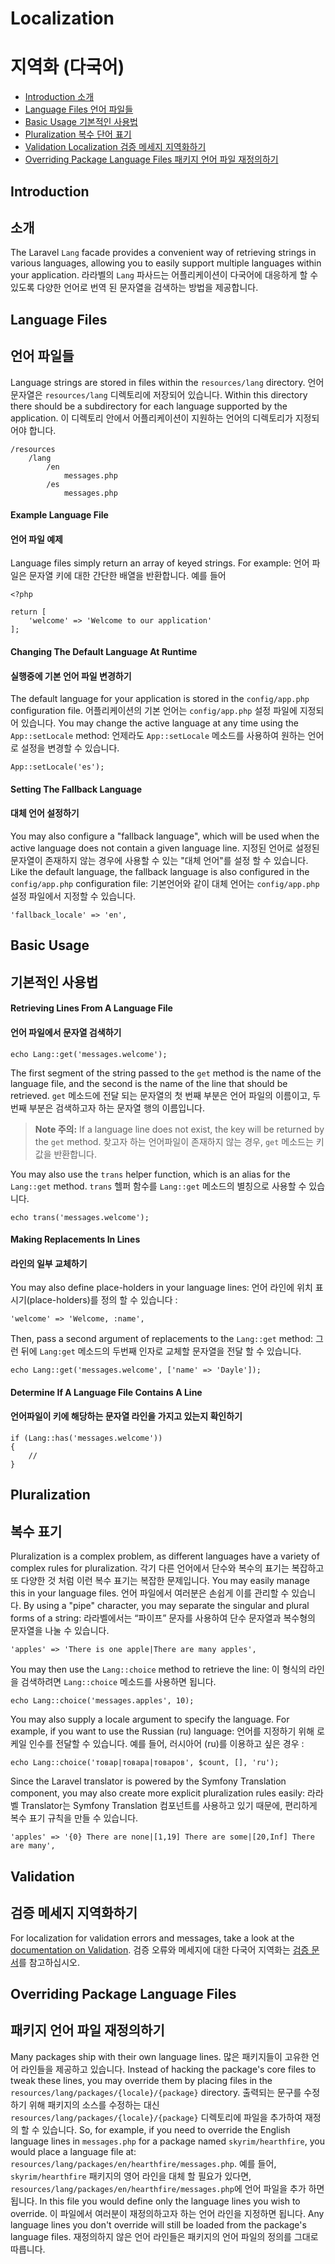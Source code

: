# Localization
# 지역화 (다국어)

- [Introduction 소개](#introduction)
- [Language Files 언어 파일들](#language-files)
- [Basic Usage 기본적인 사용법](#basic-usage)
- [Pluralization 복수 단어 표기](#pluralization)
- [Validation Localization 검증 메세지 지역화하기](#validation)
- [Overriding Package Language Files 패키지 언어 파일 재정의하기](#overriding-package-language-files)

<a name="introduction"></a>
## Introduction
## 소개 

The Laravel `Lang` facade provides a convenient way of retrieving strings in various languages, allowing you to easily support multiple languages within your application. 라라벨의 `Lang` 파사드는 어플리케이션이 다국어에 대응하게 할 수 있도록 다양한 언어로 번역 된 문자열을 검색하는 방법을 제공합니다.

<a name="language-files"></a>
## Language Files
## 언어 파일들

Language strings are stored in files within the `resources/lang` directory. 언어 문자열은 `resources/lang` 디렉토리에 저장되어 있습니다. Within this directory there should be a subdirectory for each language supported by the application. 이 디렉토리 안에서 어플리케이션이 지원하는 언어의 디렉토리가 지정되어야 합니다. 

	/resources
		/lang
			/en
				messages.php
			/es
				messages.php

#### Example Language File
#### 언어 파일 예제

Language files simply return an array of keyed strings. For example:
언어 파일은 문자열 키에 대한 간단한 배열을 반환합니다. 예를 들어

	<?php

	return [
		'welcome' => 'Welcome to our application'
	];

#### Changing The Default Language At Runtime
#### 실행중에 기본 언어 파일 변경하기

The default language for your application is stored in the `config/app.php` configuration file. 어플리케이션의 기본 언어는 `config/app.php` 설정 파일에 지정되어 있습니다. You may change the active language at any time using the `App::setLocale` method: 언제라도 `App::setLocale` 메소드를 사용하여 원하는 언어로 설정을 변경할 수 있습니다. 

	App::setLocale('es');

#### Setting The Fallback Language
#### 대체 언어 설정하기

You may also configure a "fallback language", which will be used when the active language does not contain a given language line. 지정된 언어로 설정된 문자열이 존재하지 않는 경우에 사용할 수 있는 "대체 언어"를 설정 할 수 있습니다. Like the default language, the fallback language is also configured in the `config/app.php` configuration file: 기본언어와 같이 대체 언어는 `config/app.php` 설정 파일에서 지정할 수 있습니다. 

	'fallback_locale' => 'en',

<a name="basic-usage"></a>
## Basic Usage
## 기본적인 사용법

#### Retrieving Lines From A Language File
#### 언어 파일에서 문자열 검색하기

	echo Lang::get('messages.welcome');

The first segment of the string passed to the `get` method is the name of the language file, and the second is the name of the line that should be retrieved. `get` 메소드에 전달 되는 문자열의 첫 번째 부분은 언어 파일의 이름이고, 두 번째 부분은 검색하고자 하는 문자열 행의 이름입니다.

> **Note 주의:** If a language line does not exist, the key will be returned by the `get` method. 찾고자 하는 언어파일이 존재하지 않는 경우, `get` 메소드는 키 값을 반환합니다. 

You may also use the `trans` helper function, which is an alias for the `Lang::get` method. `trans` 헬퍼 함수를 `Lang::get` 메소드의 별칭으로 사용할 수 있습니다. 

	echo trans('messages.welcome');

#### Making Replacements In Lines
#### 라인의 일부 교체하기

You may also define place-holders in your language lines:
언어 라인에 위치 표시기(place-holders)를 정의 할 수 있습니다 :

	'welcome' => 'Welcome, :name',

Then, pass a second argument of replacements to the `Lang::get` method:
그런 뒤에 `Lang:get` 메소드의 두번째 인자로 교체할 문자열을 전달 할 수 있습니다. 

	echo Lang::get('messages.welcome', ['name' => 'Dayle']);

#### Determine If A Language File Contains A Line
#### 언어파일이 키에 해당하는 문자열 라인을 가지고 있는지 확인하기

	if (Lang::has('messages.welcome'))
	{
		//
	}

<a name="pluralization"></a>
## Pluralization
## 복수 표기

Pluralization is a complex problem, as different languages have a variety of complex rules for pluralization. 각기 다른 언어에서 단수와 복수의 표기는 복잡하고 또 다양한 것 처럼 이런 복수 표기는 복잡한 문제입니다. You may easily manage this in your language files. 언어 파일에서 여러분은 손쉽게 이를 관리할 수 있습니다. By using a "pipe" character, you may separate the singular and plural forms of a string: 라라벨에서는 “파이프” 문자를 사용하여 단수 문자열과 복수형의 문자열을 나눌 수 있습니다.

	'apples' => 'There is one apple|There are many apples',

You may then use the `Lang::choice` method to retrieve the line:
이 형식의 라인을 검색하려면 `Lang::choice` 메소드를 사용하면 됩니다. 

	echo Lang::choice('messages.apples', 10);

You may also supply a locale argument to specify the language. For example, if you want to use the Russian (ru) language: 언어를 지정하기 위해 로케일 인수를 전달할 수 있습니다. 예를 들어, 러시아어 (ru)를 이용하고 싶은 경우 :

	echo Lang::choice('товар|товара|товаров', $count, [], 'ru');

Since the Laravel translator is powered by the Symfony Translation component, you may also create more explicit pluralization rules easily: 라라벨 Translator는 Symfony Translation 컴포넌트를 사용하고 있기 때문에, 편리하게 복수 표기 규칙을 만들 수 있습니다.

	'apples' => '{0} There are none|[1,19] There are some|[20,Inf] There are many',


<a name="validation"></a>
## Validation
## 검증 메세지 지역화하기

For localization for validation errors and messages, take a look at the <a href="/docs/{{version}}/validation#localization">documentation on Validation</a>. 검증 오류와 메세지에 대한 다국어 지역화는 <a href="/docs/{{version}}/validation#localization">검증 문서</a>를 참고하십시오. 

<a name="overriding-package-language-files"></a>
## Overriding Package Language Files
## 패키지 언어 파일 재정의하기

Many packages ship with their own language lines. 많은 패키지들이 고유한 언어 라인들을 제공하고 있습니다. Instead of hacking the package's core files to tweak these lines, you may override them by placing files in the `resources/lang/packages/{locale}/{package}` directory. 출력되는 문구를 수정하기 위해 패키지의 소스를 수정하는 대신 `resources/lang/packages/{locale}/{package}` 디렉토리에 파일을 추가하여 재정의 할 수 있습니다. So, for example, if you need to override the English language lines in `messages.php` for a package named `skyrim/hearthfire`, you would place a language file at: `resources/lang/packages/en/hearthfire/messages.php`. 예를 들어, `skyrim/hearthfire` 패키지의 영어 라인을 대체 할 필요가 있다면, `resources/lang/packages/en/hearthfire/messages.php`에 언어 파일을 추가 하면 됩니다. In this file you would define only the language lines you wish to override. 이 파일에서 여러분이 재정의하고자 하는 언어 라인을 지정하면 됩니다. Any language lines you don't override will still be loaded from the package's language files. 재정의하지 않은 언어 라인들은 패키지의 언어 파일의 정의를 그대로 따릅니다. 